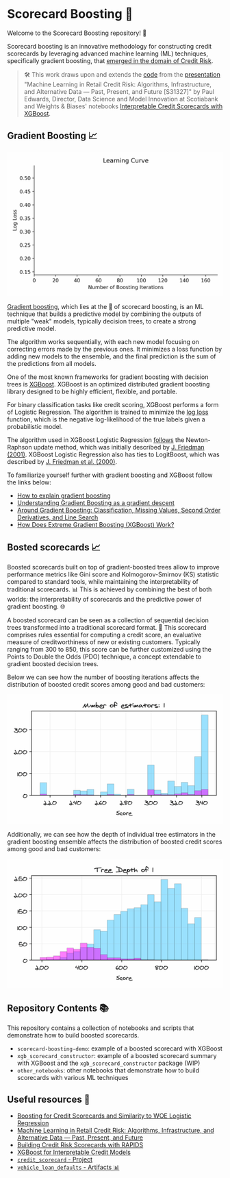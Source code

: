 # Scorecard Boosting 🚀

Welcome to the Scorecard Boosting repository! 🎉

Scorecard boosting is an innovative methodology for constructing credit scorecards by leveraging advanced machine learning (ML) techniques, specifically gradient boosting, that [emerged in the domain of Credit Risk](https://blogs.nvidia.com/blog/ai-credit-risk-scotiabank/).

> 🛠️ This work draws upon and extends the [code](https://github.com/rapidsai-community/showcase/tree/main/event_notebooks/GTC_2021/credit_scorecard) from the [presentation](https://www.nvidia.com/en-us/on-demand/session/gtcspring21-s31327/) "Machine Learning in Retail Credit Risk: Algorithms, Infrastructure, and Alternative Data — Past, Present, and Future [S31327]" by Paul Edwards, Director, Data Science and Model Innovation at Scotiabank and Weights & Biases' notebooks [Interpretable Credit Scorecards with XGBoost](https://colab.research.google.com/github/wandb/examples/blob/master/colabs/boosting/Credit_Scorecards_with_XGBoost_and_W%26B.ipynb).

## Gradient Boosting 📈

![Image](./learning_curve.gif)

[Gradient boosting](https://en.wikipedia.org/wiki/Gradient_boosting), which lies at the 💚 of scorecard boosting, is an ML technique that builds a predictive model by combining the outputs of multiple "weak" models, typically decision trees, to create a strong predictive model. 

The algorithm works sequentially, with each new model focusing on correcting errors made by the previous ones. It minimizes a loss function by adding new models to the ensemble, and the final prediction is the sum of the predictions from all models.

One of the most known frameworks for gradient boosting with decision trees is [XGBoost](https://web.njit.edu/~usman/courses/cs675_fall16/BoostedTree.pdf). XGBoost is an optimized distributed gradient boosting library designed to be highly efficient, flexible, and portable.

For binary classification tasks like credit scoring, XGBoost performs a form of Logistic Regression. The algorithm is trained to minimize the [log loss](https://en.wikipedia.org/wiki/Cross_entropy#Cross-entropy_loss_function_and_logistic_regression) function, which is the negative log-likelihood of the true labels given a probabilistic model.

The algorithm used in XGBoost Logistic Regression [follows](https://en.wikipedia.org/wiki/XGBoost) the Newton-Raphson update method, which was initially described by [J. Friedman (2001)](https://projecteuclid.org/journals/annals-of-statistics/volume-29/issue-5/Greedy-function-approximation-A-gradient-boosting-machine/10.1214/aos/1013203451.full). XGBoost Logistic Regression also has ties to LogitBoost, which was described by [J. Friedman et al. (2000)](https://projecteuclid.org/journals/annals-of-statistics/volume-28/issue-2/Additive-logistic-regression--a-statistical-view-of-boosting-With/10.1214/aos/1016218223.full#:~:text=Boosting%20works%20by%20sequentially%20applying,in%20dramatic%20improvements%20in%20performance).

To familiarize yourself further with gradient boosting and XGBoost follow the links below:
* [How to explain gradient boosting](https://explained.ai/gradient-boosting/)
* [Understanding Gradient Boosting as a gradient descent](https://nicolas-hug.com/blog/gradient_boosting_descent)
* [Around Gradient Boosting: Classification, Missing Values, Second Order Derivatives, and Line Search](https://nicolas-hug.com/blog/around_gradient_boosting)
* [How Does Extreme Gradient Boosting (XGBoost) Work?](https://cengiz.me/posts/extreme-gradient-boosting/)

## Bosted scorecards 📈

Boosted scorecards built on top of gradient-boosted trees allow to improve performance metrics like Gini score and Kolmogorov-Smirnov (KS) statistic compared to standard tools, while maintaining the interpretability of traditional scorecards. 📊 This is achieved by combining the best of both worlds: the interpretability of scorecards and the predictive power of gradient boosting. 🌐

A boosted scorecard can be seen as a collection of sequential decision trees transformed into a traditional scorecard format. 🌲 This scorecard comprises rules essential for computing a credit score, an evaluative measure of creditworthiness of new or existing customers. Typically ranging from 300 to 850, this score can be further customized using the Points to Double the Odds (PDO) technique, a concept extendable to gradient boosted decision trees.

Below we can see how the number of boosting iterations affects the distribution of boosted credit scores among good and bad customers:

![Image](./score_distribution_animation_estimators.gif)

Additionally, we can see how the depth of individual tree estimators in the gradient boosting ensemble affects the distribution of boosted credit scores among good and bad customers:

![Image](./score_distribution_animation_depth.gif)

## Repository Contents 📚

This repository contains a collection of notebooks and scripts that demonstrate how to build boosted scorecards.

- `scorecard-boosting-demo`: example of a boosted scorecard with XGBoost
- `xgb_scorecard_constructor`: example of a boosted scorecard summary with XGBoost and the `xgb_scorecard_constructor` package (WIP)
- `other_notebooks`: other notebooks that demonstrate how to build scorecards with various ML techniques

## Useful resources 📖

- [Boosting for Credit Scorecards and Similarity to WOE Logistic Regression](https://github.com/pedwardsada/real_adaboost/blob/master/real_adaboost.pptx.pdf)
- [Machine Learning in Retail Credit Risk: Algorithms, Infrastructure, and Alternative Data — Past, Present, and Future](https://www.nvidia.com/ko-kr/on-demand/session/gtcspring21-s31327/)
- [Building Credit Risk Scorecards with RAPIDS](https://github.com/rapidsai-community/showcase/tree/main/event_notebooks/GTC_2021/credit_scorecard)
- [XGBoost for Interpretable Credit Models](https://wandb.ai/tim-w/credit_scorecard/reports/XGBoost-for-Interpretable-Credit-Models--VmlldzoxODI0NDgx)
- [`credit_scorecard` - Project](https://wandb.ai/morgan/credit_scorecard/overview)
- [`vehicle_loan_defaults` - Artifacts 📊](https://wandb.ai/morgan/credit_scorecard/artifacts/dataset/vehicle_loan_defaults/v1)